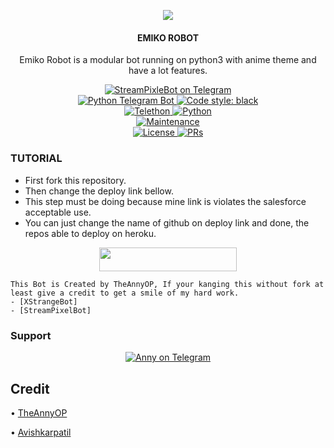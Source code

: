 <p align="center">
  <img src="https://telegra.ph/file/abe601bc5f67c3ff81af6.jpg">
</p>

<h4><p align="center"> EMIKO ROBOT </p></h4>

<p align="center">Emiko Robot is a modular bot running on python3 with anime theme and have a lot features.</p>

<p align="center">
<a href="https://t.me/StreamPixleBot"> <img src="https://img.shields.io/badge/StreamPixle-Bot-blue?&logo=telegram" alt="StreamPixleBot on Telegram" /> </a><br>
<a href="https://python-telegram-bot.org"> <img src="https://img.shields.io/badge/PTB-13.10-white?&style=flat-round&logo=github" alt="Python Telegram Bot" /> </a>
<a href="https://github.com/psf/black"><img alt="Code style: black" src="https://img.shields.io/badge/code%20style-black-000000.svg"></a><br>
<a href="https://docs.telethon.dev"> <img src="https://img.shields.io/badge/Telethon-1.24.0-red?&style=flat-round&logo=github" alt="Telethon" /> </a>
<a href="https://docs.python.org"> <img src="https://img.shields.io/badge/Python-3.10.1-purple?&style=flat-round&logo=python" alt="Python" /> </a><br>
<a href="https://GitHub.com/anny414/XStrangeBot"> <img src="https://img.shields.io/badge/Maintained-Anny-yellow.svg" alt="Maintenance" /> </a><br>
<a href="https://github.com/anny414/XStrangeBot/blob/main/LICENSE"> <img src="https://img.shields.io/badge/License-GPLv3-blue.svg" alt="License" /> </a>
<a href="https://makeapullrequest.com"> <img src="https://img.shields.io/badge/PRs-Welcome-blue.svg?style=flat-round" alt="PRs" /> </a>
</p>

### TUTORIAL

- First fork this repository.
- Then change the deploy link bellow.
- This step must be doing because mine link is violates the salesforce acceptable use.
- You can just change the name of github on deploy link and done, the repos able to deploy on heroku.

<p align="center"><a href="https://heroku.com/deploy?template=https://github.com/anny414/XStrange"> <img src="https://img.shields.io/badge/Deploy%20To%20Heroku-blue?style=for-the-badge&logo=heroku" width="220" height="38.45"/></a></p>

```
This Bot is Created by TheAnnyOP, If your kanging this without fork at least give a credit to get a smile of my hard work. 
- [XStrangeBot]
- [StreamPixelBot]
```

### Support
<p align="center">
<a href="https://t.me/TheAnnyOP"> <img src="https://img.shields.io/badge/TheAnnyOP-Owner-blue?&logo=telegram" alt="Anny on Telegram" /> </a><br>
</p>

## Credit 

• [TheAnnyOP](https://t.me/TheAnnyOP)

• [Avishkarpatil](https://github.com/avipatilpro/)
